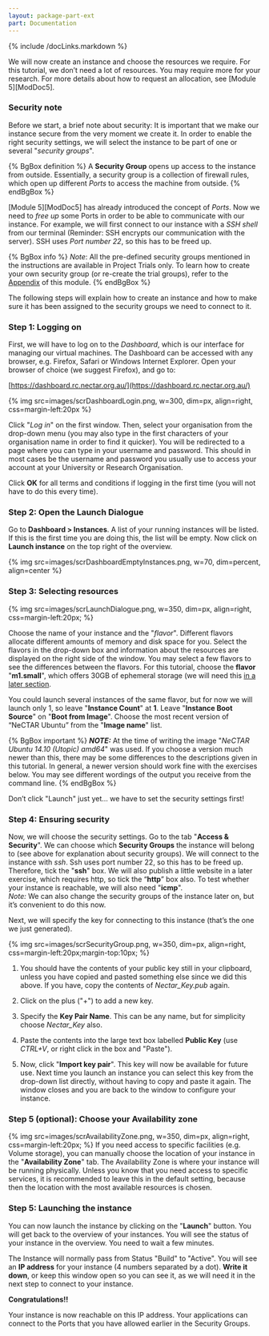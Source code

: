 ```yaml
---
layout: package-part-ext
part: Documentation
---
```

{% include /docLinks.markdown %}


We will now create an instance and choose the resources we require. For this tutorial, we don’t need a lot of resources. You may require more for your research. For more details about how to request an allocation, see [Module 5][ModDoc5]. 

### Security note 

Before we start, a brief note about security:
It is important that we make our instance secure from the very moment we create it. In order to enable the right security settings, we will select the instance to be part of one or several "*security groups*". 

{% BgBox definition %}
A **Security Group** opens up access to the instance from outside. Essentially, a security group is a collection of firewall rules, which open up different *Ports* to access the machine from outside. 
{% endBgBox %}

[Module 5][ModDoc5] has already introduced the concept of *Ports*. Now we need to *free up* some Ports in order to be able to communicate with our instance. For example, we will first connect to our instance with a *SSH shell* from our terminal (Reminder: SSH encrypts our communication with the server). SSH uses *Port number 22*, so this has to be freed up. 

{% BgBox info %}
*Note*: All the pre-defined security groups mentioned in the instructions are available in Project Trials only. To learn how to create your own security group (or re-create the trial groups), refer to the  [Appendix](appendices.html) of this module.
{% endBgBox %}

The following steps will explain how to create an instance and how to make sure it has been assigned to the security groups we need to connect to it.

### Step 1: Logging on

First, we will have to log on to the *Dashboard*, which is our interface for managing our virtual machines. The Dashboard can be accessed with any browser, e.g. Firefox, Safari or Windows Internet Explorer. Open your browser of choice (we suggest Firefox), and go to:

[https://dashboard.rc.nectar.org.au/](https://dashboard.rc.nectar.org.au/)

{% img src=images/scrDashboardLogin.png, w=300, dim=px, align=right, css=margin-left:20px %}

Click "*Log in*" on the first window. Then, select your organisation from the drop-down menu (you may also type in the first characters of your organisation name in order to find it quicker). You will be redirected to a page where you can type in your username and password. This should in most cases be the username and password you usually use to access your account at your University or Research Organisation.

Click **OK** for all terms and conditions if logging in the first time (you will not have to do this every time).

### Step 2: Open the Launch Dialogue

Go to **Dashboard >  Instances**. A list of your running instances will be listed. If this is the first time you are doing this, the list will be empty. Now click on **Launch instance** on the top right of the overview.

{% img src=images/scrDashboardEmptyInstances.png, w=70, dim=percent, align=center %}

### Step 3: Selecting resources

{% img src=images/scrLaunchDialogue.png, w=350, dim=px, align=right, css=margin-left:20px; %}

Choose the name of your instance and the "*flavor*". Different flavors allocate different amounts of memory and disk space for you. Select the flavors in the drop-down box and information about the resources are displayed on the right side of the window. You may select a few flavors to see the differences between the flavors. For this tutorial, choose the **flavor** "**m1.small**", which offers 30GB of ephemeral storage (we will need this [in a later section](manageStorage.html).

You could launch several instances of the same flavor, but for now we will launch only 1, so leave "**Instance Count**" at **1**. Leave "**Instance Boot Source**" on "**Boot from Image**". Choose the most recent version of  “NeCTAR Ubuntu”  from the "**Image name**" list.

{% BgBox important %}
**_NOTE:_** At the time of writing the image "*NeCTAR Ubuntu 14.10 (Utopic) amd64*" was used. If you choose a version much newer than this, there may be some differences to the descriptions given in this tutorial. In general, a newer version should work fine with the exercises below. You may see different wordings of the output you receive from the command line. 
{% endBgBox %}

Don’t click "Launch" just yet... we have to set the security settings first!

### Step 4: Ensuring security

Now, we will choose the security settings. Go to the tab "**Access & Security**".
We can choose which **Security Groups** the instance will belong to (see above for explanation about security groups). 
We will connect to the instance with *ssh*. Ssh uses port number 22, so this has to be freed up. Therefore, tick the "**ssh**" box. We will also publish a little website in a later exercise, which requires http, so tick the “**http**” box also. To test whether your instance is reachable, we will also need "**icmp**".    
*Note:* We can also change the security groups of the instance later on, but it’s convenient to do this now.  

Next, we will specify the key for connecting to this instance (that’s the one we just generated).

{% img src=images/scrSecurityGroup.png, w=350, dim=px, align=right, css=margin-left:20px;margin-top:10px; %}

1. You should have the contents of your public key still in your clipboard, unless you have copied and pasted something else since we did this above. If you have, copy the contents of *Nectar_Key.pub* again. 

2. Click on the plus ("+") to add a new key.

3. Specify the **Key Pair Name**. This can be any name, but for simplicity choose *Nectar_Key* also.

4. Paste the contents into the large text box labelled **Public Key** (use *CTRL+V*, or right click in the box and "Paste"). 

5. Now, click "**Import key pair**". This key will now be available for future use. Next time you launch an instance you can select this key from the drop-down list directly, without having to copy and paste it again. The window closes and you are back to the window to configure your instance.

### Step 5 (optional): Choose your Availability zone

{% img src=images/scrAvailabilityZone.png, w=350, dim=px, align=right, css=margin-left:20px; %}
If you need access to specific facilities (e.g. Volume storage), you can manually choose the location of your instance in the "**Availability Zone**" tab. The Availability Zone is where your instance will be running physically. Unless you know that you need access to specific services, it is recommended to leave this in the default setting, because then the location with the most available resources is chosen.

### Step 5: Launching the instance

You can now launch the instance by clicking on the "**Launch**" button. You will get back to the overview of your instances. You will see the status of your instance in the overview. You need to wait a few minutes. 

The Instance will normally pass from Status "Build" to "Active". You will see an **IP address** for your instance (4 numbers separated by a dot). **Write it down**, or keep this window open so you can see it, as we will need it in the next step to connect to your instance. 

**Congratulations!!**

Your instance is now reachable on this IP address. Your applications can connect to the Ports that you have allowed earlier in the Security Groups.


